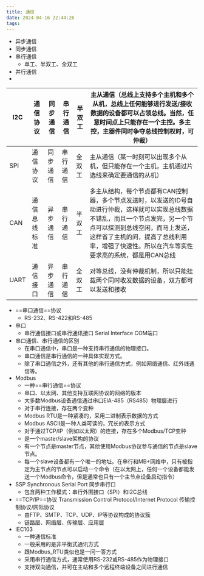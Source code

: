 ```yaml
---
title: 通信
date: 2024-04-16 22:44:26
tags: 
---
```


- 异步通信
- 同步通信
- 串行通信
	- 单工、半双工、全双工
- 并行通信
- 

 | I2C  | 通信协议   | 同步通信 | 串行通信 | 半双工 | 主从通信（总线上支持多个主机和多个从机，总线上任何能够进行发送/接收数据的设备都可以占领总线。当然，任意时间点上只能存在一个主控。多主控，主器件同时争夺总线控制权时，可仲裁）                                                |
 | ---- | ------ | ---- | ---- | --- | -------------------------------------------------------------------------------------------------------------------------------------- |
 | SPI  | 通信协议   | 同步通信 | 串行通信 | 全双工 | 主从通信（某一时刻可以出现多个从机，但只能存在一个主机，主机通过片选线来确定要通信的从机）                                                                                          |
 | CAN  | 通信总线标准 | 异步通信 | 串行通信 | 半双工 | 多主从结构，每个节点都有CAN控制器，多个节点发送时，以发送的ID号自动进行仲裁，这样就可以实现总线数据不错乱，而且一个节点发完，另一个节点可以探测到总线空闲，而马上发送，这样省了主机的问，提高了总线利用率，增强了快速性。所以在汽车等实性要求高的系统，都是用CAN总线 |
 | UART | 通信接口   | 异步通信 | 串行通信 | 全双工 | 对等总线，没有仲裁机制，所以只能挂载两个同时收发数据的设备，双方都可以发送和接收                                                                                               |

- ==串口通信==协议
	- RS-232、RS-422和RS-485
- 串口
	- 串行通信接口或串行通讯接口 Serial Interface COM端口
- 串口通信、串行通信的区别
	- 在串口通信中，串口是一种支持串行通信的物理接口。
	- 串口通信是串行通信的一种具体实现方式。
	- 除了串口通信之外，还有其他的串行通信方式，例如网络通信、红外线通信等。
- Modbus
	- 一种==串行通信==协议
	- 串口、以太网、其他支持互联网协议的网络的版本
	- 大多数Modbus设备通信通过串口EIA-485（RS485）物理层进行
	- 对于串行连接，存在两个变种
	- Modbus RTU是一种紧凑的，采用二进制表示数据的方式
	- Modbus ASCII是一种人类可读的，冗长的表示方式
	- 对于通过TCP/IP（例如以太网）的连接，存在多个Modbus/TCP变种
	- 是一个master/slave架构的协议
	- 有一个节点是master节点，其他使用Modbus协议参与通信的节点是slave节点。
	- 每一个slave设备都有一个唯一的地址。在串行和MB+网络中，只有被指定为主节点的节点可以启动一个命令（在以太网上，任何一个设备都能发送一个Modbus命令，但是通常也只有一个主节点设备启动指令）
- SSP Synchronous Serial Port 同步串行口
	- 包含两种工作模式：串行外围接口（SPI）和I2C总线
- ==TCP/IP==协议 Transmission Control Protocol/Internet Protocol 传输控制协议/网际协议
	- 由FTP、SMTP、TCP、UDP、IP等协议构成的协议簇
	- 链路层、网络层、传输层、应用层
- IEC103
	- 一种通信标准
	- 一般采用的是非平衡式通讯方式
	- 跟Modbus_RTU类似也是一问一答方式
	- 采用串行通信方式，通常使用RS-232或RS-485作为物理接口
	- 支持双向通信，并可在主站和多个远程终端设备之间进行通信
